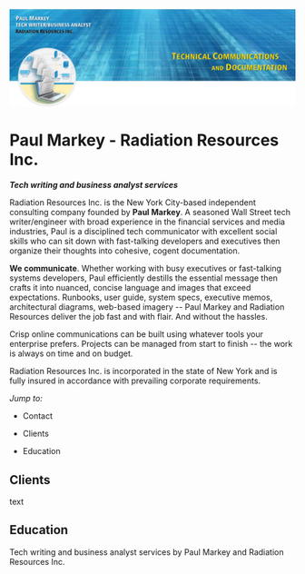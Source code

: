 ![Paul Markey banner](/images/GitHubBanner.jpg)


# Paul Markey - Radiation Resources Inc.
***Tech writing and business analyst services***

Radiation Resources Inc. is the New York City-based independent consulting company founded by **Paul Markey**. A seasoned Wall Street tech writer/engineer with broad experience in the financial services and media industries, Paul is a disciplined tech communicator with excellent social skills who can sit down with fast-talking developers and executives then organize their thoughts into cohesive, cogent documentation.

**We communicate**. Whether working with busy executives or fast-talking systems developers, Paul efficiently destills the essential message then crafts it into nuanced, concise language and images that exceed expectations. Runbooks, user guide, system specs, executive memos, architectural diagrams, web-based imagery -- Paul Markey and Radiation Resources deliver the job fast and with flair. And without the hassles. 

Crisp online communications can be built using whatever tools your enterprise prefers. Projects can be managed from start to finish -- the work is always on time and on budget. 

Radiation Resources Inc. is incorporated in the state of New York and is fully insured in accordance with prevailing corporate requirements.

*Jump to:*

*  Contact

*  Clients

*  Education

## Clients

text

## Education



Tech writing and business analyst services by Paul Markey and Radiation Resources Inc. 
